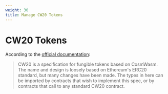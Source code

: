 ```yaml
---
weight: 30
title: Manage CW20 Tokens
---
```


# CW20 Tokens

According to the [official documentation](https://docs.rs/crate/cw20/0.2.3):

> CW20 is a specification for fungible tokens based on CosmWasm. The name and design is loosely based on Ethereum's ERC20 standard, but many changes have been made. The types in here can be imported by contracts that wish to implement this spec, or by contracts that call to any standard CW20 contract.
